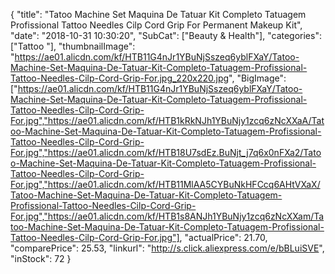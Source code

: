 {
	"title": "Tatoo Machine Set Maquina De Tatuar Kit Completo Tatuagem Profissional Tattoo Needles Cilp Cord Grip For Permanent Makeup Kit",
	"date": "2018-10-31 10:30:20",
	"SubCat": ["Beauty & Health"],
	"categories": ["Tattoo "],
	"thumbnailImage": "https://ae01.alicdn.com/kf/HTB11G4nJr1YBuNjSszeq6yblFXaY/Tatoo-Machine-Set-Maquina-De-Tatuar-Kit-Completo-Tatuagem-Profissional-Tattoo-Needles-Cilp-Cord-Grip-For.jpg_220x220.jpg",
	"BigImage": ["https://ae01.alicdn.com/kf/HTB11G4nJr1YBuNjSszeq6yblFXaY/Tatoo-Machine-Set-Maquina-De-Tatuar-Kit-Completo-Tatuagem-Profissional-Tattoo-Needles-Cilp-Cord-Grip-For.jpg","https://ae01.alicdn.com/kf/HTB1kRkNJh1YBuNjy1zcq6zNcXXaA/Tatoo-Machine-Set-Maquina-De-Tatuar-Kit-Completo-Tatuagem-Profissional-Tattoo-Needles-Cilp-Cord-Grip-For.jpg","https://ae01.alicdn.com/kf/HTB18U7sdEz.BuNjt_j7q6x0nFXa2/Tatoo-Machine-Set-Maquina-De-Tatuar-Kit-Completo-Tatuagem-Profissional-Tattoo-Needles-Cilp-Cord-Grip-For.jpg","https://ae01.alicdn.com/kf/HTB11MlAA5CYBuNkHFCcq6AHtVXaX/Tatoo-Machine-Set-Maquina-De-Tatuar-Kit-Completo-Tatuagem-Profissional-Tattoo-Needles-Cilp-Cord-Grip-For.jpg","https://ae01.alicdn.com/kf/HTB1s8ANJh1YBuNjy1zcq6zNcXXam/Tatoo-Machine-Set-Maquina-De-Tatuar-Kit-Completo-Tatuagem-Profissional-Tattoo-Needles-Cilp-Cord-Grip-For.jpg"],
	"actualPrice": 21.70,
	"comparePrice": 25.53,
	"linkurl": "http://s.click.aliexpress.com/e/bBLuiSVE",
	"inStock": 72
}
